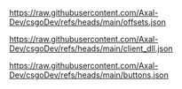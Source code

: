 https://raw.githubusercontent.com/Axal-Dev/csgoDev/refs/heads/main/offsets.json

https://raw.githubusercontent.com/Axal-Dev/csgoDev/refs/heads/main/client_dll.json

https://raw.githubusercontent.com/Axal-Dev/csgoDev/refs/heads/main/buttons.json
